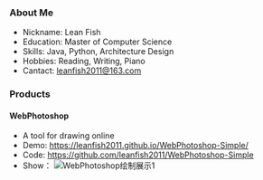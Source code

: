 ### About Me

- Nickname: Lean Fish
- Education: Master of Computer Science
- Skills: Java, Python, Architecture Design
- Hobbies: Reading, Writing, Piano
- Cantact: leanfish2011@163.com

### Products
#### WebPhotoshop
- A tool for drawing online
- Demo: <https://leanfish2011.github.io/WebPhotoshop-Simple/>
- Code: <https://github.com/leanfish2011/WebPhotoshop-Simple>
- Show：
![WebPhotoshop绘制展示1](https://raw.githubusercontent.com/leanfish2011/WebPhotoshop-Simple/master/Images/1.png)
